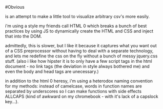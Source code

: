 #Obvious

is an attempt to make a little tool to visualize arbitrary csv's more easily.

i'm using a style my friends call HTML 0 which breaks a bunch of best practices by using JS to dynamically create the HTML and CSS and inject that into the DOM.

admittedly, this is slower, but I like it because it captures what you want out of a CSS preprocessor without having to deal with a separate technology, and lets me redefine the css on the fly without a bunch of messy jquery.css stuff. (also i like how hipster it is to only have a few script tags in the html document - no link tags (the deviation in style always bothered me) and even the body and head tags are unecessary.) 

in addition to the html 0 heresy, i'm using a heterodox naming convention for my methods: instead of camelcase, words in function names are separated by underscores so I can make functions with side effects ALLCAPS (kind of awkward on my chromebook - with it's lack of a capslock key...).